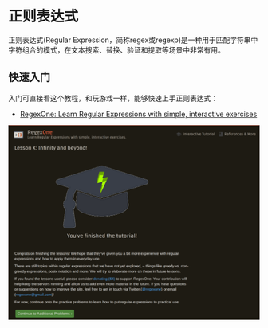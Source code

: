 # 正则表达式

正则表达式(Regular Expression，简称regex或regexp)是一种用于匹配字符串中字符组合的模式，在文本搜索、替换、验证和提取等场景中非常有用。

## 快速入门

入门可直接看这个教程，和玩游戏一样，能够快速上手正则表达式：

- [RegexOne: Learn Regular Expressions with simple, interactive exercises](https://regexone.com/)

![](../assets/misc.assets/re/regexone_finish.png)
